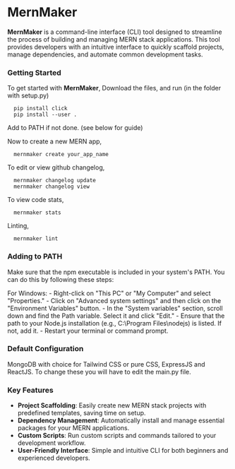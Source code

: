 # MernMaker

**MernMaker** is a command-line interface (CLI) tool designed to streamline the process of building and managing MERN stack applications. This tool provides developers with an intuitive interface to quickly scaffold projects, manage dependencies, and automate common development tasks.

### Getting Started

To get started with **MernMaker**, 
  Download the files, and run (in the folder with setup.py)

      pip install click
      pip install --user . 

  Add to PATH if not done. (see below for guide)

  Now to create a new MERN app,
  
      mernmaker create your_app_name

  To edit or view github changelog,

      mernmaker changelog update
      mernmaker changelog view

  To view code stats,

      mernmaker stats

  Linting,
 
      mernmaker lint


### Adding to PATH

Make sure that the npm executable is included in your system's PATH. You can do this by following these steps:

For Windows:
    - Right-click on "This PC" or "My Computer" and select "Properties."
    - Click on "Advanced system settings" and then click on the "Environment Variables" button.
    - In the "System variables" section, scroll down and find the Path variable. Select it and click "Edit."
    - Ensure that the path to your Node.js installation (e.g., C:\Program Files\nodejs\) is listed. If not, add it.
    - Restart your terminal or command prompt.

### Default Configuration
  MongoDB with choice for Tailwind CSS or pure CSS, ExpressJS and ReactJS.
  To change these you will have to edit the main.py file.

### Key Features

- **Project Scaffolding**: Easily create new MERN stack projects with predefined templates, saving time on setup.
- **Dependency Management**: Automatically install and manage essential packages for your MERN applications.
- **Custom Scripts**: Run custom scripts and commands tailored to your development workflow.
- **User-Friendly Interface**: Simple and intuitive CLI for both beginners and experienced developers.
